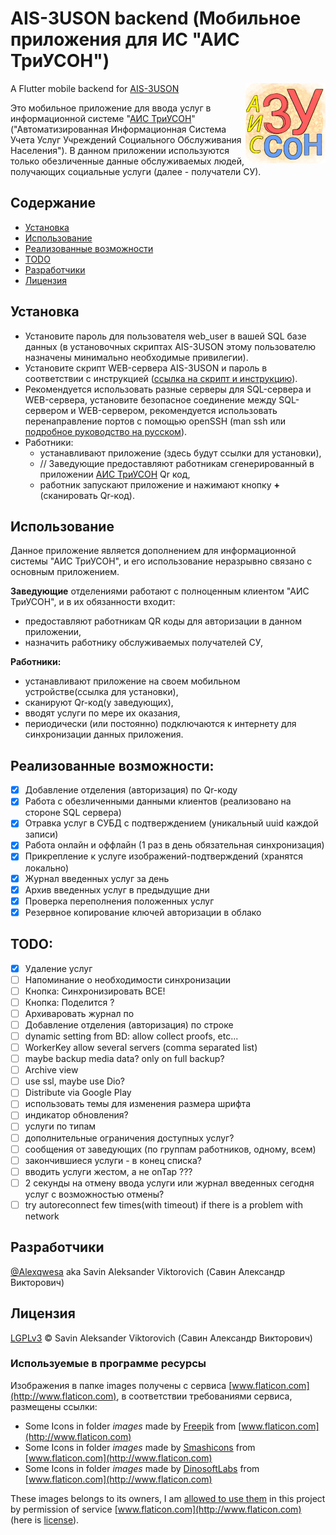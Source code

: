 # AIS-3USON backend (Мобильное приложения для ИС "АИС ТриУСОН")
<img align="right" src="assets/ais-3uson-logo-128.png">

A Flutter mobile backend for [AIS-3USON](https://github.com/Alexqwesa/AIS-3USON)

Это мобильное приложение для ввода услуг в информационной системе "[АИС ТриУСОН](https://github.com/Alexqwesa/AIS-3USON)" ("Автоматизированная Информационная Система Учета Услуг Учреждений Социального Обслуживания Населения").
В данном приложении используются только обезличенные данные обслуживаемых людей, получающих социальные услуги (далее - получатели СУ).

## Содержание
- [Установка](#установка)
- [Использование](#использование)
- [Реализованные возможности](#реализованные-возможности)
- [TODO](#todo)
- [Разработчики](#разработчики)
- [Лицензия](#лицензия)

## Установка

- Установите пароль для пользователя web_user в вашей SQL базе данных (в установочных скриптах AIS-3USON этому пользователю назначены минимально необходимые привилегии).
- Установите скрипт WEB-сервера AIS-3USON и пароль в соответствии с инструкцией ([ссылка на скрипт и инструкцию](https://github.com/Alexqwesa/AIS-3USON/blob/main/src/worker/web_worker/ais3uson_www.py)).
- Рекомендуется использовать разные серверы для SQL-сервера и WEB-сервера, установите безопасное соединение между SQL-сервером и WEB-сервером, рекомендуется использовать перенаправление портов с помощью openSSH (man ssh или [подробное руководство на русском](https://habr.com/ru/post/331348/)).
- Работники: 
  - устанавливают приложение (здесь будут ссылки для установки), 
  - // Заведующие предоставляют работникам сгенерированный в приложении [АИС ТриУСОН](https://github.com/Alexqwesa/AIS-3USON) Qr код,
  - работник запускают приложение и нажимают кнопку **+** (сканировать Qr-код). 

## Использование

Данное приложение является дополнением для информационной системы "АИС ТриУСОН", и его использование неразрывно связано с основным приложением.  

**Заведующие** отделениями работают с полноценным клиентом "АИС ТриУСОН", и в их обязанности входит:
- предоставляют работникам QR коды для авторизации в данном приложении,
- назначить работнику обслуживаемых получателей СУ,

**Работники:**
- устанавливают приложение на своем мобильном устройстве(ссылка для установки),
- сканируют Qr-код(у заведующих),
- вводят услуги по мере их оказания,
- периодически (или постоянно) подключаются к интернету для синхронизации данных приложения.

## Реализованные возможности:
- [x] Добавление отделения (авторизация) по Qr-коду
- [x] Работа с обезличенными данными клиентов (реализовано на стороне SQL сервера)
- [x] Отравка услуг в СУБД с подтверждением (уникальный uuid каждой записи)
- [x] Работа онлайн и оффлайн (1 раз в день обязательная синхронизация)
- [x] Прикрепление к услуге изображений-подтверждений (хранятся локально)
- [x] Журнал введенных услуг за день
- [x] Архив введенных услуг в предыдущие дни
- [x] Проверка переполнения положенных услуг
- [x] Резервное копирование ключей авторизации в облако

## TODO:
- [x] Удаление услуг
- [ ] Напоминание о необходимости синхронизации
- [ ] Кнопка: Синхронизировать ВСЕ!
- [ ] Кнопка: Поделится ?
- [ ] Архиваровать журнал по 
- [ ] Добавление отделения (авторизация) по строке 
- [ ] dynamic setting from BD: allow collect proofs, etc...
- [ ] WorkerKey allow several servers (comma separated list)
- [ ] maybe backup media data? only on full backup?
- [ ] Archive view
- [ ] use ssl, maybe use Dio?
- [ ] Distribute via Google Play
- [ ] использовать темы для изменения размера шрифта
- [ ] индикатор обновления?
- [ ] услуги по типам
- [ ] дополнительные ограничения доступных услуг?
- [ ] сообщения от заведующих (по группам работников, одному, всем)
- [ ] закончившиеся услуги - в конец списка?
- [ ] вводить услуги жестом, а не onTap ???
- [ ] 2 секунды на отмену ввода услуги или журнал введенных сегодня услуг с возможностью отмены?
- [ ] try autoreconnect few times(with timeout) if there is a problem with network

## Разработчики

[@Alexqwesa](https://github.com/Alexqwesa) aka Savin Aleksander Viktorovich (Савин Александр Викторович)

## Лицензия
[LGPLv3](LICENSE) © Savin Aleksander Viktorovich (Савин Александр Викторович)

### Используемые в программе ресурсы
Изображения в папке images получены с сервиса [www.flaticon.com](http://www.flaticon.com), в соответствии требованиями сервиса, размещены ссылки:
- Some Icons in folder *images* made by [Freepik](http://www.freepik.com) from [www.flaticon.com](http://www.flaticon.com)
- Some Icons in folder *images* made by [Smashicons](http://www.flaticon.com/authors/smashicons) from [www.flaticon.com](http://www.flaticon.com)
- Some Icons in folder *images* made by [DinosoftLabs](https://www.flaticon.com/authors/dinosoftlabs) from [www.flaticon.com](http://www.flaticon.com)

These images belongs to its owners, I am [allowed to use them](https://web.archive.org/web/20211109140855/https://support.flaticon.com/hc/en-us/articles/207248209) in this project by permission of service [www.flaticon.com](http://www.flaticon.com) (here is [license](images/license.pdf)).